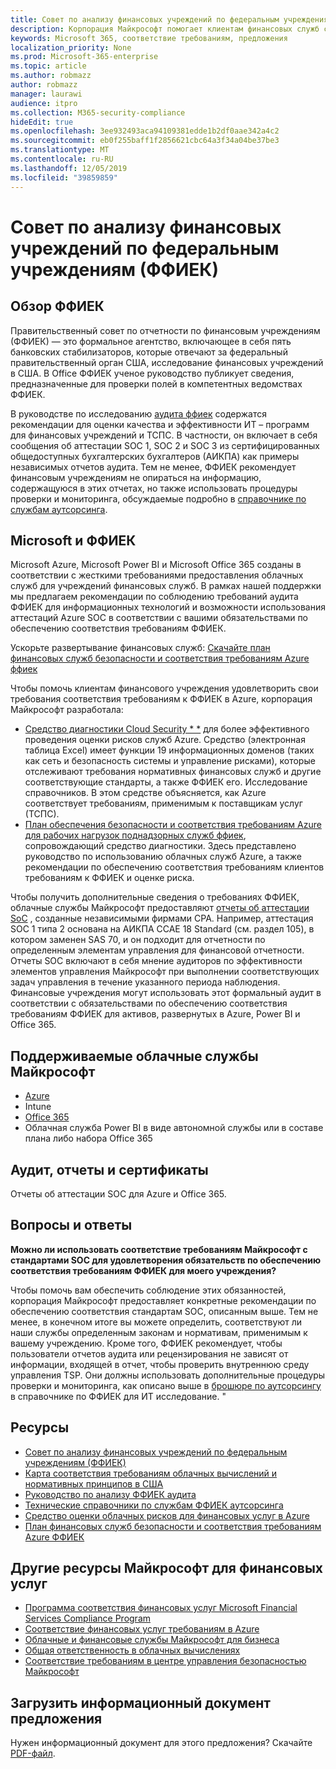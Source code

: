 ```yaml
---
title: Совет по анализу финансовых учреждений по федеральным учреждениям (ФФИЕК)
description: Корпорация Майкрософт помогает клиентам финансовых служб соблюдать требования к аудиту для органов Федерального Совета по анализу финансовых учреждений (ФФИЕК).
keywords: Microsoft 365, соответствие требованиям, предложения
localization_priority: None
ms.prod: Microsoft-365-enterprise
ms.topic: article
ms.author: robmazz
author: robmazz
manager: laurawi
audience: itpro
ms.collection: M365-security-compliance
hideEdit: true
ms.openlocfilehash: 3ee932493aca94109381edde1b2df0aae342a4c2
ms.sourcegitcommit: eb0f255baff1f2856621cbc64a3f34a04be37be3
ms.translationtype: MT
ms.contentlocale: ru-RU
ms.lasthandoff: 12/05/2019
ms.locfileid: "39859859"
---
```

# <a name="federal-financial-institutions-examination-council-ffiec"></a>Совет по анализу финансовых учреждений по федеральным учреждениям (ФФИЕК)

## <a name="ffiec-overview"></a>Обзор ФФИЕК

Правительственный совет по отчетности по финансовым учреждениям (ФФИЕК) — это формальное агентство, включающее в себя пять банковских стабилизаторов, которые отвечают за федеральный правительственный орган США, исследование финансовых учреждений в США. В Office ФФИЕК ученое руководство публикует сведения, предназначенные для проверки полей в компетентных ведомствах ФФИЕК.

В руководстве по исследованию [аудита ффиек](https://ithandbook.ffiec.gov/it-booklets/audit.aspx) содержатся рекомендации для оценки качества и эффективности ИТ – программ для финансовых учреждений и ТСПС. В частности, он включает в себя сообщения об аттестации SOC 1, SOC 2 и SOC 3 из сертифицированных общедоступных бухгалтерских бухгалтеров (АИКПА) как примеры независимых отчетов аудита. Тем не менее, ФФИЕК рекомендует финансовым учреждениям не опираться на информацию, содержащуюся в этих отчетах, но также использовать процедуры проверки и мониторинга, обсуждаемые подробно в [справочнике по службам аутсорсинга](https://ithandbook.ffiec.gov/it-booklets/outsourcing-technology-services.aspx).

## <a name="microsoft-and-ffiec"></a>Microsoft и ФФИЕК

Microsoft Azure, Microsoft Power BI и Microsoft Office 365 созданы в соответствии с жесткими требованиями предоставления облачных служб для учреждений финансовых служб. В рамках нашей поддержки мы предлагаем рекомендации по соблюдению требований аудита ФФИЕК для информационных технологий и возможности использования аттестаций Azure SOC в соответствии с вашими обязательствами по обеспечению соответствия требованиям ФФИЕК.

Ускорьте развертывание финансовых служб: [Скачайте план финансовых служб безопасности и соответствия требованиям Azure ффиек](https://servicetrust.microsoft.com/ViewPage/FFIECBlueprint)

Чтобы помочь клиентам финансового учреждения удовлетворить свои требования соответствия требованиям к ФФИЕК в Azure, корпорация Майкрософт разработала:

- [Средство диагностики Cloud Security * *](https://aka.ms/FFIEC-CSDT) для более эффективного проведения оценки рисков служб Azure. Средство (электронная таблица Excel) имеет функции 19 информационных доменов (таких как сеть и безопасность системы и управление рисками), которые отслеживают требования нормативных финансовых служб и другие соответствующие стандарты, а также ФФИЕК его. Исследование справочников. В этом средстве объясняется, как Azure соответствует требованиям, применимым к поставщикам услуг (ТСПС).
- [План обеспечения безопасности и соответствия требованиям Azure для рабочих нагрузок поднадзорных служб ффиек](https://servicetrust.microsoft.com/ViewPage/FFIECBlueprint), сопровождающий средство диагностики. Здесь представлено руководство по использованию облачных служб Azure, а также рекомендации по обеспечению соответствия требованиям клиентов требованиям к ФФИЕК и оценке риска.

Чтобы получить дополнительные сведения о требованиях ФФИЕК, облачные службы Майкрософт предоставляют [отчеты об аттестации SoC](offering-SOC.md) , созданные независимыми фирмами CPA. Например, аттестация SOC 1 типа 2 основана на АИКПА ССАЕ 18 Standard (см. раздел 105), в котором заменен SAS 70, и он подходит для отчетности по определенным элементам управления для финансовой отчетности. Отчеты SOC включают в себя мнение аудиторов по эффективности элементов управления Майкрософт при выполнении соответствующих задач управления в течение указанного периода наблюдения. Финансовые учреждения могут использовать этот формальный аудит в соответствии с обязательствами по обеспечению соответствия требованиям ФФИЕК для активов, развернутых в Azure, Power BI и Office 365.

## <a name="microsoft-in-scope-cloud-services"></a>Поддерживаемые облачные службы Майкрософт

- [Azure](https://aka.ms/AzureCompliance)
- Intune
- [Office 365](https://go.microsoft.com/fwlink/p/?LinkID=2077751)
- Облачная служба Power BI в виде автономной службы или в составе плана либо набора Office 365

## <a name="audits-reports-and-certificates"></a>Аудит, отчеты и сертификаты

Отчеты об аттестации SOC для Azure и Office 365.

## <a name="frequently-asked-questions"></a>Вопросы и ответы

**Можно ли использовать соответствие требованиям Майкрософт с стандартами SOC для удовлетворения обязательств по обеспечению соответствия требованиям ФФИЕК для моего учреждения?**

Чтобы помочь вам обеспечить соблюдение этих обязанностей, корпорация Майкрософт предоставляет конкретные рекомендации по обеспечению соответствия стандартам SOC, описанным выше. Тем не менее, в конечном итоге вы можете определить, соответствуют ли наши службы определенным законам и нормативам, применимым к вашему учреждению. Кроме того, ФФИЕК рекомендует, чтобы пользователи отчетов аудита или рецензирования не зависят от информации, входящей в отчет, чтобы проверить внутреннюю среду управления TSP. Они должны использовать дополнительные процедуры проверки и мониторинга, как описано выше в [брошюре по аутсорсингу](https://ithandbook.ffiec.gov/it-booklets/outsourcing-technology-services.aspx) в справочнике по ФФИЕК для ИТ исследование. "

## <a name="resources"></a>Ресурсы

- [Совет по анализу финансовых учреждений по федеральным учреждениям (ФФИЕК)](https://www.ffiec.gov/)
- [Карта соответствия требованиям облачных вычислений и нормативных принципов в США](https://servicetrust.microsoft.com/ViewPage/TrustDocuments?command=Download&downloadType=Document&downloadId=5b483567-00b0-4d86-96ae-ee887dadb61c&docTab=6d000410-c9e9-11e7-9a91-892aae8839ad_Compliance_Guides)
- [Руководство по анализу ФФИЕК аудита](https://ithandbook.ffiec.gov/it-booklets/audit.aspx)
- [Технические справочники по службам ФФИЕК аутсорсинга](https://ithandbook.ffiec.gov/it-booklets/outsourcing-technology-services.aspx)
- [Средство оценки облачных рисков для финансовых услуг в Azure](https://aka.ms/FFIEC-CSDT)
- [План финансовых служб безопасности и соответствия требованиям Azure ФФИЕК](https://servicetrust.microsoft.com/ViewPage/FFIECBlueprint)

## <a name="other-microsoft-resources-for-financial-services"></a>Другие ресурсы Майкрософт для финансовых услуг

- [Программа соответствия финансовых услуг Microsoft Financial Services Compliance Program](https://www.microsoft.com/download/details.aspx?id=55332)
- [Соответствие финансовых услуг требованиям в Azure](https://azure.microsoft.com/resources/videos/azurecon-2015-financial-services-compliance-in-azure/)
- [Облачные и финансовые службы Майкрософт для бизнеса](https://servicetrust.microsoft.com/viewpage/financialservicesoverview)
- [Общая ответственность в облачных вычислениях](https://aka.ms/sharedresponsibility)
- [Соответствие требованиям в центре управления безопасностью Майкрософт](https://www.microsoft.com/trust-center/compliance/compliance-overview)

## <a name="download-the-offering-backgrounder"></a>Загрузить информационный документ предложения

Нужен информационный документ для этого предложения? Скачайте [PDF-файл](https://download.microsoft.com/download/6/2/7/62760960-C4B5-456B-9CF8-DCB7D692AAC4/FFIEC-Compliance.pdf).
